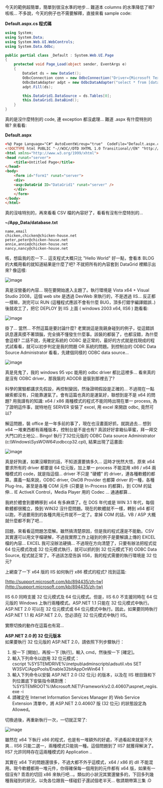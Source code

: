 今天的範例超簡單，簡單到很沒水準的地步... 難道本 columns 的水準降低了嘛? 咳咳... 不多說，今天的例子也不需要解釋，直接來看 sample code:

**Default.aspx.cs 程式碼**

```csharp
using System;
using System.Data;
using System.Web.UI.WebControls;
using System.Data.Odbc;

public partial class _Default : System.Web.UI.Page 
{
    protected void Page_Load(object sender, EventArgs e)
    {
        DataSet ds = new DataSet();
        OdbcConnection conn = new OdbcConnection("Driver={Microsoft Text Driver (*.txt; *.csv)};DBQ=" + Server.MapPath("~/App_Data"));
        OdbcDataAdapter adpt = new OdbcDataAdapter("select * from [database.txt]", conn);
        adpt.Fill(ds);

        this.DataGrid1.DataSource = ds.Tables[0];
        this.DataGrid1.DataBind();
    }
}
```

真的是沒什麼特別的 code, 連 exception 都沒處理... 難道 .aspx 有什麼特別的嘛? 來看看:

**Default.aspx**

```html
<%@ Page Language="C#" AutoEventWireup="true"  CodeFile="Default.aspx.cs" Inherits="_Default" %>
<!DOCTYPE html PUBLIC "-//W3C//DTD XHTML 1.0 Transitional//EN" "http://www.w3.org/TR/xhtml1/DTD/xhtml1-transitional.dtd">
<html xmlns="http://www.w3.org/1999/xhtml">
<head runat="server">
    <title>Untitled Page</title>
</head>
<body>
    <form id="form1" runat="server">
    <div>
    <asp:DataGrid ID="DataGrid1" runat="server" />
    </div>
    </form>
</body>
</html>
```

真的沒啥特別的，再來看看 CSV 檔的內容好了，看看有沒有什麼特別的...

**~/App_Data/database.txt**

```
name,email
chicken,chicken@chicken-house.net
peter,peter@chicken-house.net
annie,annie@chicken-house.net
nancy,nancy@chicken-house.net
```

咳，想扁我的忍一下... 這支程式大概只比 "Hello World" 好一點，會看本 BLOG 的大概用看的就知道結果是什麼了吧? 不就把所有的內容套到 DataGrid 裡顯示出來? 像這樣:

![image](/images/2008-07-26-x64-programming-2-asp-net-odbc-reading-csv/image_3.png)

真是沒營養的內容... 現在要開始進入主題了。執行環境是 Vista x64 + Visual Studio 2008，這個 web site 是透過 DevWeb 來執行的，不是透過 IIS... 反正都一樣嘛，測完可以 RUN (這種程式應該不會有什麼 BUG，頂多打錯字編譯錯誤..) 後就收工了，把它 DEPLOY 到 IIS 上面 ( windows 2003 x64, IIS6 ) 跑看看:

![image](/images/2008-07-26-x64-programming-2-asp-net-odbc-reading-csv/image_6.png)

掛了... 當然... 不然這篇是要討論什麼? 老實說這是我親身碰到的例子，從這錯誤訊息還真摸不著頭腦，完全搞不懂發生什麼事。該裝的都裝了，也都沒錯，為什麼會這樣? 二話不說，先確定系統的 ODBC 是正常的，最好的方式就是找現成的程式試看看，就可以初步判定是我的問題 OR 系統的問題。到控制台的 ODBC Data Source Administrator 看看，先建個同樣的 ODBC data source...

![image](/images/2008-07-26-x64-programming-2-asp-net-odbc-reading-csv/image_9.png)

真是見鬼了，我的 windows 95 vpc 能用的 odbc driver 都比這裡多... 看來真的是沒有 ODBC driver，那我裝的 ADODB 是裝到那裡去了?

科學的實驗都講求先假設，再控制變因，然後證明假設是正確的... 不過現在一點線索都沒有，只能靠運氣了。會有這篇也真的是運氣好，聯想到是不是 x64 的問題? 用我謹有的知識: x64 / x86 兩種模式的程式不能同時出現在單一 process, 為了證明這件事，就特地在 SERVER 安裝了 excel, 用 excel 來開啟 odbc, 竟然可以?

解這問題，裝 office 是一年多前的事了，現在也沒畫面好抓，就跳過去... 想到 x64 一堆東西都有兩種版本，控制台是不是也有? 真該好好拿箱仙草蜜，拜一拜交大門口的土地公... Bingo! 執行了32位元版的 ODBC Data source Administrator (c:\Windows\SysWOW64\odbccp32.cpl), 結果出現了這畫面:

![image](/images/2008-07-26-x64-programming-2-asp-net-odbc-reading-csv/image_12.png)

真是好狗運，如果沒矇對的話，不知道還要搞多久... 這時才恍然大悟，原來 x64 要求所有的 driver 都要是 64 位元版，加上單一 process 不能混用 x86 / x64 兩種模式的 code，就是指這個... driver 不只是 "硬體" 的 driver，連各種軟體的都算。廣義一點來說，ODBC driver, OleDB Provider 也都算 driver 的一種，各種 Plug-Ins，甚至是各種 COM 元件 (只要是 In-Process 的都算)，到 COM 的延伸... IE ActiveX Control，Media Player 用的 Codec ... 通通都算...

我終於體會到要轉移到 x64 有多麻煩了。在 DOS 年代或是 WIN 3.1 年代，每個軟體都很獨立，換到 WIN32 沒什麼問題。現在的軟體就不一樣，轉到 x64 都可以跑，不過要用到的各種共用元件就不一定了。拿掉 COM 的話，VB / ASP 大概就什麼都不剩了吧...

回題，來看看這問題怎麼解。雖然搞清楚原因，但是我的程式還是不能動。CSV 其實還可以用文字檔硬解，不過我實際工作上碰到的例子是要解讀上傳的 EXCEL 檔的內容... EXCEL 我可沒辦法硬搞... 不過現在方向清楚了，只要有辦法把程式從 64 位元模式改成 32 位元模式執行，就可以抓的到 32 位元模式下的 ODBC Data Source, 程式就正常了。不過該怎麼告訴 IIS6，我的程式需要的執行環境是 32 位元?

上網查了一下 x64 版的 IIS 如何執行 x86 模式的程式? 找到這篇:

[http://support.microsoft.com/kb/894435/zh-tw](http://support.microsoft.com/kb/894435/zh-tw)

IIS 6.0 同時支援 32 位元模式及 64 位元模式。但是，IIS 6.0 不支援同時在 64 位元版的 Windows 上執行兩種模式。ASP.NET 1.1 只能在 32 位元模式中執行。ASP.NET 2.0 可以在 32 位元模式或 64 位元模式中執行。因此，如果要同時執行 ASP.NET 1.1 和 ASP.NET 2.0，您必須在 32 位元模式中執行 IIS。

實際切換的動作在這篇也有寫...

**ASP.NET 2.0 的 32 位元版本**  
如果要執行 32 位元版的 ASP.NET 2.0，請依照下列步驟執行：  
1. 按一下 [開始]，再按一下 [執行]，輸入 cmd，然後按一下 [確定]。  
2. 輸入下列命令以啟用 32 位元模式：  
cscript %SYSTEMDRIVE%\inetpub\adminscripts\adsutil.vbs SET W3SVC/AppPools/Enable32bitAppOnWin64 1  
3. 輸入下列命令以安裝 ASP.NET 2.0 (32 位元) 的版本，以及在 IIS 根目錄和下列位置底下安裝指令碼對應：  
%SYSTEMROOT%\Microsoft.NET\Framework\v2.0.40607\aspnet_regiis.exe -i  
4. 請確定在 Internet Information Services Manager 的 Web Service Extension 清單中，將 ASP.NET 2.0.40607 版 (32 位元) 的狀態設定為 Allowed。

切換過後，再重新執行一次，一切就正常了:

![image](/images/2008-07-26-x64-programming-2-asp-net-odbc-reading-csv/image_15.png)

雖然在 x64 下執行 x86 的程式，也是有一堆額外的好處，不過看起來就是不大爽... IIS6 只能二選一，兩種模式只能挑一種。這個問題到了 IIS7 就獲得解決了。 IIS7 允許同時存在這兩種模式的 Application ..

其實在 x64 下的問題還很多，不過大都不外乎這模式，x64 / x86 的 dll 不能混用。現今軟體都用一堆元件，你得確保每一個用到的元件都有 x64 版，如果有一個沒有? 乖乖的切回 x86 來執行吧...。類似的小狀況其實還蠻多的，下回多列幾種我碰到的狀況，以免各位跟我一樣碰釘子還試個老半天... 敬請期帶第三集 :D
